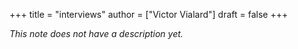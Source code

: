 +++
title = "interviews"
author = ["Victor Vialard"]
draft = false
+++

_This note does not have a description yet._
